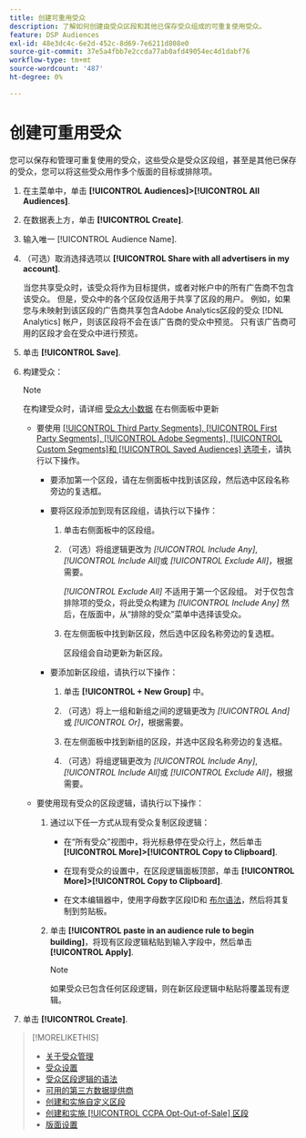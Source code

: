 ```yaml
---
title: 创建可重用受众
description: 了解如何创建由受众区段和其他已保存受众组成的可重复使用受众。
feature: DSP Audiences
exl-id: 48e3dc4c-6e2d-452c-8d69-7e6211d808e0
source-git-commit: 37e5a4fbb7e2ccda77ab0afd49054ec4d1dabf76
workflow-type: tm+mt
source-wordcount: '487'
ht-degree: 0%

---
```


# 创建可重用受众

<!-- "Saved audience" is used in UI (where?), but "saved" is a state, not a type. "Reusable audience" sounds better in a description. "Audience template" isn't right, either, since it implies you can edit it on the fly to create a new, different audience. Some other term? -->

您可以保存和管理可重复使用的受众，这些受众是受众区段组，甚至是其他已保存的受众，您可以将这些受众用作多个版面的目标或排除项。

1. 在主菜单中，单击 **[!UICONTROL Audiences]>[!UICONTROL All Audiences]**.

1. 在数据表上方，单击 **[!UICONTROL Create]**.

1. 输入唯一 [!UICONTROL Audience Name].

1. （可选）取消选择选项以 **[!UICONTROL Share with all advertisers in my account]**.

   当您共享受众时，该受众将作为目标提供，或者对帐户中的所有广告商不包含该受众。 但是，受众中的各个区段仅适用于共享了区段的用户。 例如，如果您与未映射到该区段的广告商共享包含Adobe Analytics区段的受众 [!DNL Analytics] 帐户，则该区段将不会在该广告商的受众中预览。 只有该广告商可用的区段才会在受众中进行预览。

1. 单击 **[!UICONTROL Save]**.

1. 构建受众：

   >[!NOTE]
   >
   >在构建受众时，请详细 [受众大小数据](audience-about.md) 在右侧面板中更新

   * 要使用 [[!UICONTROL Third Party Segments], [!UICONTROL First Party Segments], [!UICONTROL Adobe Segments], [!UICONTROL Custom Segments]和 [!UICONTROL Saved Audiences] 选项卡](audience-settings.md)，请执行以下操作。

      * 要添加第一个区段，请在左侧面板中找到该区段，然后选中区段名称旁边的复选框。

      * 要将区段添加到现有区段组，请执行以下操作：

         1. 单击右侧面板中的区段组。

         1. （可选）将组逻辑更改为 *[!UICONTROL Include Any]*, *[!UICONTROL Include All]*&#x200B;或 *[!UICONTROL Exclude All]*，根据需要。

            *[!UICONTROL Exclude All]* 不适用于第一个区段组。 对于仅包含排除项的受众，将此受众构建为 *[!UICONTROL Include Any]* 然后，在版面中，从“排除的受众”菜单中选择该受众。

         1. 在左侧面板中找到新区段，然后选中区段名称旁边的复选框。

            区段组会自动更新为新区段。
      * 要添加新区段组，请执行以下操作：

         1. 单击 **[!UICONTROL + New Group]** 中。

         1. （可选）将上一组和新组之间的逻辑更改为 *[!UICONTROL And]* 或 *[!UICONTROL Or]*，根据需要。

         1. 在左侧面板中找到新组的区段，并选中区段名称旁边的复选框。

         1. （可选）将组逻辑更改为 *[!UICONTROL Include Any]*, *[!UICONTROL Include All]*&#x200B;或 *[!UICONTROL Exclude All]*，根据需要。
   * 要使用现有受众的区段逻辑，请执行以下操作：

      1. 通过以下任一方式从现有受众复制区段逻辑：

         * 在“所有受众”视图中，将光标悬停在受众行上，然后单击 **[!UICONTROL More]>[!UICONTROL Copy to Clipboard]**.

         * 在现有受众的设置中，在区段逻辑面板顶部，单击 **[!UICONTROL More]>[!UICONTROL Copy to Clipboard]**.

         * 在文本编辑器中，使用字母数字区段ID和 [布尔语法](audience-segment-logic-syntax.md)，然后将其复制到剪贴板。
      1. 单击 **[!UICONTROL paste in an audience rule to begin building]**，将现有区段逻辑粘贴到输入字段中，然后单击 **[!UICONTROL Apply]**.

         >[!NOTE]
         >
         >如果受众已包含任何区段逻辑，则在新区段逻辑中粘贴将覆盖现有逻辑。




1. 单击 **[!UICONTROL Create]**.

>[!MORELIKETHIS]
>
>* [关于受众管理](audience-about.md)
>* [受众设置](audience-settings.md)
>* [受众区段逻辑的语法](audience-segment-logic-syntax.md)
>* [可用的第三方数据提供商](third-party-data-providers.md)
>* [创建和实施自定义区段](custom-segment-create.md)
>* [创建和实施 [!UICONTROL CCPA Opt-Out-of-Sale] 区段](ccpa-opt-out-segment-create.md)
>* [版面设置](/help/dsp/campaign-management/placements/placement-settings.md)

